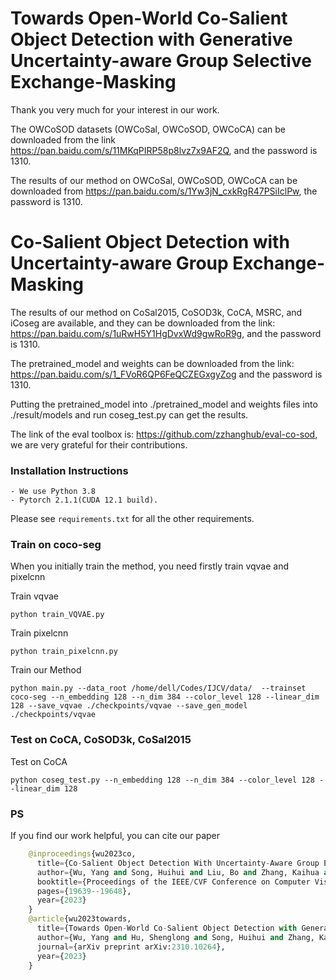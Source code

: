 # Towards Open-World Co-Salient Object Detection with Generative Uncertainty-aware Group Selective Exchange-Masking

Thank you very much for your interest in our work.

The OWCoSOD datasets (OWCoSal, OWCoSOD, OWCoCA) can be downloaded from the link https://pan.baidu.com/s/11MKqPIRP58p8lvz7x9AF2Q, and the password is 1310.

The results of our method on OWCoSal, OWCoSOD, OWCoCA can be downloaded from https://pan.baidu.com/s/1Yw3jN_cxkRgR47PSiIclPw, the password is 1310.

# Co-Salient Object Detection with Uncertainty-aware Group Exchange-Masking

The results of our method on CoSal2015, CoSOD3k, CoCA, MSRC, and iCoseg are available, and they can be downloaded from the link: https://pan.baidu.com/s/1uRwH5Y1HgDvxWd9gwRoR9g, and the password is 1310.

The pretrained_model and weights can be downloaded from the link: https://pan.baidu.com/s/1_FVoR6QP6FeQCZEGxgyZog and the password is 1310.

Putting the pretrained_model into ./pretrained_model and weights files into ./result/models and run coseg_test.py can get the results.

The link of the eval toolbox is: https://github.com/zzhanghub/eval-co-sod, we are very grateful for their contributions.

### Installation Instructions
    - We use Python 3.8
    - Pytorch 2.1.1(CUDA 12.1 build).
Please see `requirements.txt` for all the other requirements.

### Train on coco-seg
When you initially train the method, you need firstly train vqvae and pixelcnn

Train vqvae

    python train_VQVAE.py
Train pixelcnn

    python train_pixelcnn.py
Train our Method

    python main.py --data_root /home/dell/Codes/IJCV/data/  --trainset coco-seg --n_embedding 128 --n_dim 384 --color_level 128 --linear_dim 128 --save_vqvae ./checkpoints/vqvae --save_gen_model ./checkpoints/vqvae
### Test on CoCA, CoSOD3k, CoSal2015
Test on CoCA

    python coseg_test.py --n_embedding 128 --n_dim 384 --color_level 128 --linear_dim 128

### PS
If you find our work helpful, you can cite our paper
``` python
    @inproceedings{wu2023co,
      title={Co-Salient Object Detection With Uncertainty-Aware Group Exchange-Masking},
      author={Wu, Yang and Song, Huihui and Liu, Bo and Zhang, Kaihua and Liu, Dong},
      booktitle={Proceedings of the IEEE/CVF Conference on Computer Vision and Pattern Recognition},
      pages={19639--19648},
      year={2023}
    }
    @article{wu2023towards,
      title={Towards Open-World Co-Salient Object Detection with Generative Uncertainty-aware Group Selective Exchange-Masking},
      author={Wu, Yang and Hu, Shenglong and Song, Huihui and Zhang, Kaihua and Liu, Bo and Liu, Dong},
      journal={arXiv preprint arXiv:2310.10264},
      year={2023}
    }
```
